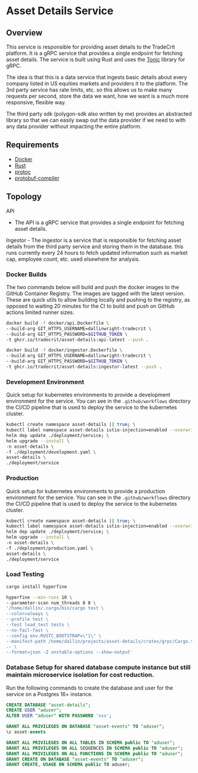 # Asset Details Service

## Overview

This service is responsible for providing asset details to the TradeCrit platform. It is a gRPC service that provides a single endpoint for fetching asset details. The service is built using Rust and uses the [Tonic](https://github.com/hyperium/tonic) library for gRPC.

The idea is that this is a data service that ingests basic details about every company listed in US equities markets
and providers it to the platform. The 3rd party service has rate limits, etc. so this allows us to make
many requests per second, store the data we want, how we want is a much more responsive, flexible way.

The third party sdk (polygon-sdk also written by me) provides an abstracted library so that we can easily
swap out the data provider if we need to with any data provider without impacting the entire platform.

## Requirements
- [Docker](https://docs.docker.com/get-docker/)
- [Rust](https://www.rust-lang.org/tools/install)
- [protoc](https://grpc.io/docs/protoc-installation/)
- [protobuf-compiler](https://grpc.io/docs/protoc-installation/)

## Topology

API
  - The API is a gRPC service that provides a single endpoint for fetching asset details.

Ingestor
    - The ingestor is a service that is responsible for fetching asset details from the third party service and storing them in the database.
this runs currently every 24 hours to fetch updated information such as market cap, employee count, etc. used elsewhere for analysis.

### Docker Builds

The two commands below will build and push the docker images to the GitHub Container Registry. The images are tagged with the latest version.
These are quick utils to allow building locally and pushing to the registry, as opposed to waiting 20 minutes for the CI to build and push on GitHub actions limited runner sizes.

```bash
docker build -f docker/api.Dockerfile \
--build-arg GIT_HTTPS_USERNAME=dallinwright-tradecrit \
--build-arg GIT_HTTPS_PASSWORD=$GITHUB_TOKEN \
-t ghcr.io/tradecrit/asset-details:api-latest --push .

docker build -f docker/ingestor.Dockerfile \
--build-arg GIT_HTTPS_USERNAME=dallinwright-tradecrit \
--build-arg GIT_HTTPS_PASSWORD=$GITHUB_TOKEN \
-t ghcr.io/tradecrit/asset-details:ingestor-latest --push .
```

### Development Environment

Quick setup for kubernetes environments to provide a development environment for the service. You can see in the `.github/workflows` directory the CI/CD pipeline that is used to deploy the service to the kubernetes cluster.

```bash
kubectl create namespace asset-details || true; \
kubectl label namespace asset-details istio-injection=enabled --overwrite; \
helm dep update ./deployment/service; \
helm upgrade --install \
-n asset-details \
-f ./deployment/development.yaml \
asset-details \
./deployment/service
```

### Production

Quick setup for kubernetes environments to provide a production environment for the service. You can see in the `.github/workflows` directory the CI/CD pipeline that is used to deploy the service to the kubernetes cluster.

```bash
kubectl create namespace asset-details || true; \
kubectl label namespace asset-details istio-injection=enabled --overwrite; \
helm dep update ./deployment/service; \
helm upgrade --install \
-n asset-details \
-f ./deployment/production.yaml \
asset-details \
./deployment/service
```

### Load Testing

```bash
cargo install hyperfine
```

```bash
hyperfine --min-runs 10 \
--parameter-scan num_threads 8 8 \
'/home/dallin/.cargo/bin/cargo test \
--color=always \
--profile test \
--test load_test tests \
--no-fail-fast \
--config env.RUSTC_BOOTSTRAP=\"1\" \
--manifest-path /home/dallin/projects/asset-details/crates/grpc/Cargo.toml \
-- \
--format=json -Z unstable-options --show-output'
```


### Database Setup for shared database compute instance but still maintain microservice isolation for cost reduction.

Run the following commands to create the database and user for the service on a Postgres 16+ instance.

```sql
CREATE DATABASE "asset-details";
CREATE USER "aduser";
ALTER USER "aduser" WITH PASSWORD 'xxx';

GRANT ALL PRIVILEGES ON DATABASE "asset-events" TO "aduser";
\c asset-events

GRANT ALL PRIVILEGES ON ALL TABLES IN SCHEMA public TO "aduser";
GRANT ALL PRIVILEGES ON ALL SEQUENCES IN SCHEMA public TO "aduser";
GRANT ALL PRIVILEGES ON ALL FUNCTIONS IN SCHEMA public TO "aduser";
GRANT CREATE ON DATABASE "asset-events" TO "aduser";
GRANT CREATE, USAGE ON SCHEMA public TO aduser;
```
